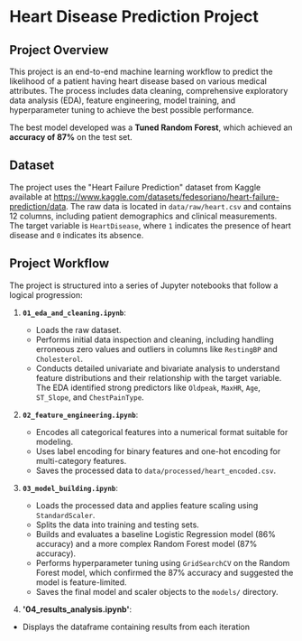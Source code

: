 # Heart Disease Prediction Project

## Project Overview

This project is an end-to-end machine learning workflow to predict the likelihood of a patient having heart disease based on various medical attributes. The process includes data cleaning, comprehensive exploratory data analysis (EDA), feature engineering, model training, and hyperparameter tuning to achieve the best possible performance.

The best model developed was a **Tuned Random Forest**, which achieved an **accuracy of 87%** on the test set.

## Dataset

The project uses the "Heart Failure Prediction" dataset from Kaggle available at https://www.kaggle.com/datasets/fedesoriano/heart-failure-prediction/data. The raw data is located in `data/raw/heart.csv` and contains 12 columns, including patient demographics and clinical measurements. The target variable is `HeartDisease`, where `1` indicates the presence of heart disease and `0` indicates its absence.

## Project Workflow

The project is structured into a series of Jupyter notebooks that follow a logical progression:

1.  **`01_eda_and_cleaning.ipynb`**:
    * Loads the raw dataset.
    * Performs initial data inspection and cleaning, including handling erroneous zero values and outliers in columns like `RestingBP` and `Cholesterol`.
    * Conducts detailed univariate and bivariate analysis to understand feature distributions and their relationship with the target variable. The EDA identified strong predictors like `Oldpeak`, `MaxHR`, `Age`, `ST_Slope`, and `ChestPainType`.

2.  **`02_feature_engineering.ipynb`**:
    * Encodes all categorical features into a numerical format suitable for modeling.
    * Uses label encoding for binary features and one-hot encoding for multi-category features.
    * Saves the processed data to `data/processed/heart_encoded.csv`.

3.  **`03_model_building.ipynb`**:
    * Loads the processed data and applies feature scaling using `StandardScaler`.
    * Splits the data into training and testing sets.
    * Builds and evaluates a baseline Logistic Regression model (86% accuracy) and a more complex Random Forest model (87% accuracy).
    * Performs hyperparameter tuning using `GridSearchCV` on the Random Forest model, which confirmed the 87% accuracy and suggested the model is feature-limited.
    * Saves the final model and scaler objects to the `models/` directory.

4. **'04_results_analysis.ipynb'**:
* Displays the dataframe containing results from each iteration